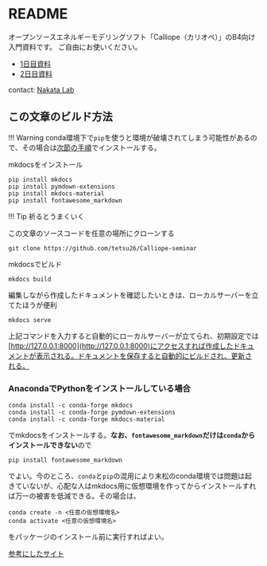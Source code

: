 # README

オープンソースエネルギーモデリングソフト「Calliope（カリオペ）」のB4向け入門資料です。
ご自由にお使いください。

* [1日目資料](chapter_1.md)
* [2日目資料](chapter_2.md)

contact: [Nakata Lab](http://www.eff.most.tohoku.ac.jp/)

## この文章のビルド方法

!!! Warning
    conda環境下で```pip```を使うと環境が破壊されてしまう可能性があるので、その場合は[次節の手順](README.md###AnacondaでPythonをインストールしている場合)でインストールする。
    

mkdocsをインストール
```
pip install mkdocs
pip install pymdown-extensions
pip install mkdocs-material
pip install fontawesome_markdown
```

!!! Tip
    祈るとうまくいく

この文章のソースコードを任意の場所にクローンする

```
git clone https://github.com/tetsu26/Calliope-seminar
```

mkdocsでビルド

```
mkdocs build
```

編集しながら作成したドキュメントを確認したいときは、ローカルサーバーを立てたほうが便利

```
mkdocs serve
```

上記コマンドを入力すると自動的にローカルサーバーが立てられ、初期設定では[http://127.0.0.1:8000](http://127.0.0.1:8000)にアクセスすれば作成したドキュメントが表示される。ドキュメントを保存すると自動的にビルドされ、更新される。

### AnacondaでPythonをインストールしている場合
```
conda install -c conda-forge mkdocs
conda install -c conda-forge pymdown-extensions
conda install -c conda-forge mkdocs-material
```
でmkdocsをインストールする。**なお、``fontawesome_markdown``だけは``conda``からインストールできない**ので
```
pip install fontawesome_markdown
```
でよい。今のところ、```conda```と```pip```の混用により末松のconda環境では問題は起きていないが、心配な人はmkdocs用に仮想環境を作ってからインストールすれば万一の被害を低減できる。その場合は、
```
conda create -n <任意の仮想環境名>
conda activate <任意の仮想環境名>
```
をパッケージのインストール前に実行すればよい。

[参考にしたサイト](https://qiita.com/mebiusbox2/items/a61d42878266af969e3c)